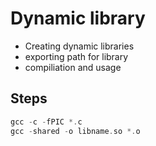 #	Dynamic library
- Creating dynamic libraries
- exporting path for library
- compiliation and usage

## Steps
```c
gcc -c -fPIC *.c
gcc -shared -o libname.so *.o
```

